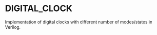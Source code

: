 # DIGITAL_CLOCK
Implementation of digital clocks with different number of modes/states in Verilog. 

